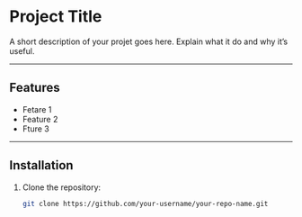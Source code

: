 # Project Title

A short description of your projet goes here. Explain what it do and why it’s useful.

---

## Features
- Fetare 1
- Feature 2
- Fture 3

---

## Installation
1. Clone the repository:
   ```bash
   git clone https://github.com/your-username/your-repo-name.git
